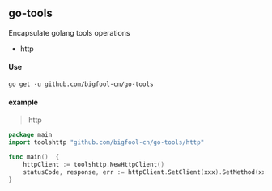 ## go-tools

Encapsulate golang tools operations

- http

#### Use
```shell
go get -u github.com/bigfool-cn/go-tools
```

#### example
> http
```go
package main
import toolshttp "github.com/bigfool-cn/go-tools/http"

func main()  {
    httpClient := toolshttp.NewHttpClient()
    statusCode, response, err := httpClient.SetClient(xxx).SetMethod(xxx).SetUrl(xxx).SetHeader(xxx).SetBody(xxx).Do()
}
```